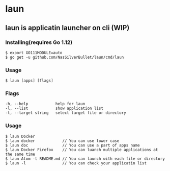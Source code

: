 # laun

## laun is applicatin launcher on cli (WIP)

### Installing(requires Go 1.12)
```shell
$ export GO111MODULE=auto
$ go get -u github.com/NasSilverBullet/laun/cmd/laun
```

### Usage
```shell
$ laun [apps] [flags]
```

### Flags
```shell
-h, --help            help for laun
-l, --list            show application list
-t, --target string   select target file or directory
```

### Usage
```shell
$ laun Docker
$ laun docker            // You can use lower case
$ laun doc               // You can use a part of apps name
$ laun Docker Firefox    // You can luanch multiple applications at the same time
$ laun Atom -t README.md // You can launch with each file or directory
$ laun -l                // You can check your applicatin list
````